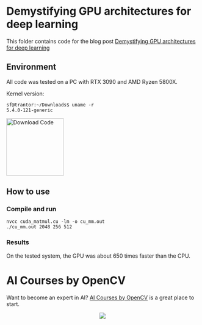 # Demystifying GPU architectures for deep learning

This folder contains code for the blog post [Demystifying GPU architectures for deep learning](https://learnopencv.com/demystifying-gpu-architectures-for-deep-learning/)

## Environment
All code was tested on a PC with RTX 3090 and AMD Ryzen 5800X.

Kernel version:
```Shell
sf@trantor:~/Downloads$ uname -r
5.4.0-121-generic
```

[<img src="https://learnopencv.com/wp-content/uploads/2022/07/download-button-e1657285155454.png" alt="Download Code" width="150">](https://www.dropbox.com/sh/b5y85yjyt1cxizn/AACpsOeqXcLJUMclEql7qXiEa?dl=1)

## How to use

### Compile and run

```Shell
nvcc cuda_matmul.cu -lm -o cu_mm.out
./cu_mm.out 2048 256 512
```

### Results

On the tested system, the GPU was about 650 times faster than the CPU.


# AI Courses by OpenCV

Want to become an expert in AI? [AI Courses by OpenCV](https://opencv.org/courses/) is a great place to start. 

<a href="https://opencv.org/courses/">
<p align="center"> 
<img src="https://www.learnopencv.com/wp-content/uploads/2020/04/AI-Courses-By-OpenCV-Github.png">
</p>
</a>

